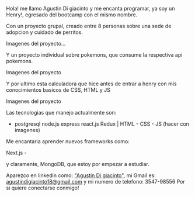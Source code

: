 Hola! me llamo Agustin Di giacinto y me encanta programar, ya soy un Henry!, egresado del bootcamp con el mismo nombre.

Con un proyecto grupal, creado entre 8 personas sobre una sede de adopcion y cuidado de perritos.

Imagenes del proyecto...

Y un proyecto individual sobre pokemons, que consume la respectiva api pokemons.

Imagenes del proyecto

Y por ultimo esta calculadora que hice antes de entrar a henry con mis conocimientos basicos de CSS, HTML y JS

Imagenes del proyecto

Las tecnologias que manejo actualmente son:

* postgresql node.js express react.js Redux | HTML - CSS - JS (hacer con imagenes)

Me encantaria aprender nuevos frameworks como:

Next.js - 

y claramente, MongoDB, que estoy por empezar a estudiar.

Aparezco en linkedin como: <a href='https://www.linkedin.com/in/agustin-digiacinto/'>"Agustin Di giacinto"</a>, mi Gmail es: agustindigiacinto18@gmail.com y mi numero de telefono: 3547-98556 Por si quiere conectarse conmigo!
